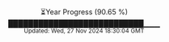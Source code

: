 <p align="center">
⏳Year Progress (90.65 %) <br>
███████████████████████████▁▁▁ <br>
<sub>Updated: Wed, 27 Nov 2024 18:30:04 GMT</sub>
</p>

